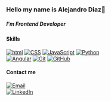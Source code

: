 ### Hello my name is Alejandro Diaz👋
##### I'm Frontend Developer


#### Skills
[![html](https://img.shields.io/badge/html-E34F26?style=for-the-badge&logo=html5&logoColor=white&labelColor=101010)]()
[![CSS](https://img.shields.io/badge/CSS-1572B6?style=for-the-badge&logo=CSS3&logoColor=white&labelColor=101010)]()
[![JavaScript](https://img.shields.io/badge/JavaScript-F7DF1E?style=for-the-badge&logo=JavaScript&logoColor=white&labelColor=101010)]()
[![Python](https://img.shields.io/badge/Python-3776AB?style=for-the-badge&logo=Python&logoColor=white&labelColor=101010)]()
</br>
[![Angular](https://img.shields.io/badge/Angular-DD0031?style=for-the-badge&logo=Angular&logoColor=white&labelColor=101010)]()
[![Git](https://img.shields.io/badge/Git-F05032?style=for-the-badge&logo=Git&logoColor=white&labelColor=101010)]()
[![GitHub](https://img.shields.io/badge/GitHub-181717?style=for-the-badge&logo=GitHub&logoColor=white&labelColor=101010)]()

#### Contact me
[![Email](https://img.shields.io/badge/alejandrodsfd@gmail.com-email_personal-EA4335?style=for-the-badge&logo=gmail&logoColor=white&labelColor=101010)](mailto:alejandrodsdf@gmail.com)
</br>
[![LinkedIn](https://img.shields.io/badge/alejandrodsfd-LinkedIn-0A66C2?style=for-the-badge&logo=LinkedIn&logoColor=white&labelColor=101010)](https://www.linkedin.com/in/alejandrodsfd)
